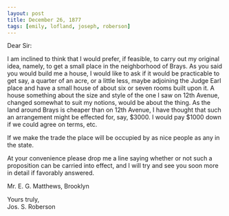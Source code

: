```yaml
---
layout: post
title: December 26, 1877
tags: [emily, lofland, joseph, roberson]
---
```

Dear Sir:  

I am inclined to think that I would prefer, if feasible, to carry out my original idea, namely, to get a small place in the neighborhood of Brays.  As you said you would build me a house, I would like to ask if it would be practicable to get say, a quarter of an acre, or a little less, maybe adjoining the Judge Earl place and have a small house of about six or seven rooms built upon it.  A house something about the size and style of the one I saw on 12th Avenue, changed somewhat to suit my notions, would be about the thing.  As the land around Brays is cheaper than on 12th Avenue, I have thought that such an arrangement might be effected for, say, $3000.  I would pay $1000 down if we could agree on terms, etc.  

If we make the trade the place will be occupied by as nice people as any in the state.  

At your convenience please drop me a line saying whether or not such a proposition can be carried into effect, and I will try and see you soon more in detail if favorably answered.  

Mr. E. G. Matthews, Brooklyn  

Yours truly,  
Jos. S. Roberson
